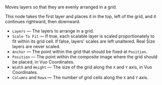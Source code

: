 Moves layers so that they are evenly arranged in a grid.

This node takes the first layer and places it in the top, left of the grid, and it continues rightward, then downward.

   - `Layers` — The layers to arrange in a grid.
   - `Scale To Fit` — If true, each scalable layer is scaled proportionately to fit within its grid cell. If false, layers' scales are left unaltered.  Real Size layers are never scaled.
   - `Anchor` — The point within the grid that should be fixed at `Position`.
   - `Position` — The point within the composite image where the grid should be placed, in Vuo Coordinates.
   - `Width` and `Height` — The size of the grid along the `X` and `Y` axis, in Vuo Coordinates. 
   - `Columns` and `Rows` — The number of grid cells along the `X` and `Y` axis.
